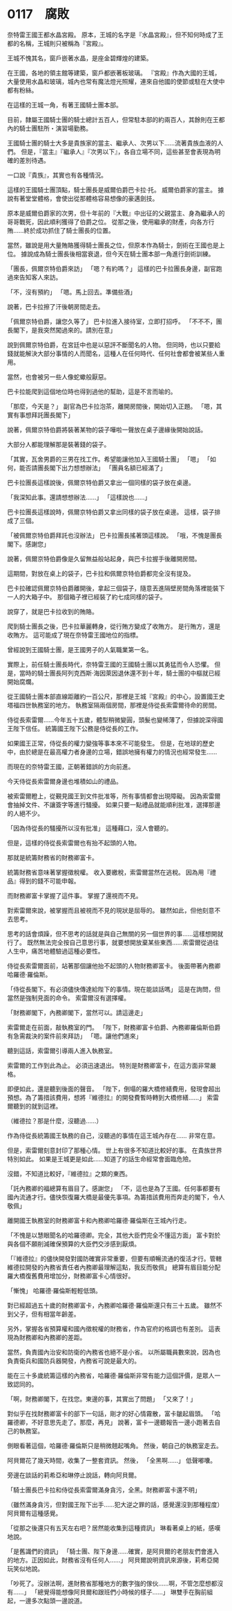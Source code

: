 # 0117　腐敗

奈特雷王國王都水晶宮殿。
原本，王城的名字是『水晶宮殿』，但不知何時成了王都的名稱，王城則只被稱為『宮殿』。

王城不愧其名，窗戶嵌著水晶，是座金碧輝煌的建築。

在王國，各地的領主館等建築，窗戶都嵌著板玻璃。
『宮殿』作為大國的王城，大量使用水晶和玻璃，城內也常有魔法燈光照耀，連來自他國的使節或駐在大使中都有粉絲。

在這樣的王城一角，有著王國騎士團本部。

目前，隸屬王國騎士團的騎士總計五百人，但常駐本部的約兩百人，其餘則在王都內的騎士團駐所・演習場勤務。

王國騎士團的騎士大多是貴族家的當主、繼承人、次男以下……流著貴族血液的人們。
但是，『當主』『繼承人』『次男以下』，各自立場不同，這些甚至會表現為明確的差別待遇。

一口說『貴族』，其實也有各種情況。

這樣的王國騎士團頂點，騎士團長是威爾伯爵巴卡拉·托。
威爾伯爵家的當主。
據說有著堂堂體格，會使出從那體格容易想像的豪邁劍技。

原本是威爾伯爵家的次男，但十年前的『大戰』中出征的父親當主、身為繼承人的哥哥戰死，因此順利獲得了伯爵之位。
從那之後，使用繼承的財產，向各方行賄……終於成功抓住了騎士團長的位置。

當然，雖說是用大量賄賂獲得騎士團長之位，但原本作為騎士，劍術在王國也是上位。
據說成為騎士團長後相當衰退，但今天在騎士團本部一角進行劍術訓練。

「團長，佩爾京特伯爵來訪」
「嗯？有約嗎？」
這樣的巴卡拉團長身邊，副官跑過來告知客人來訪。

「不，沒有預約」
「嗯。馬上回去。準備些酒」

說著，巴卡拉擦了汗後朝房間走去。

「佩爾京特伯爵，讓您久等了」
巴卡拉進入接待室，立即打招呼。
「不不不，團長閣下，是我突然闖過來的。請別在意」

說到佩爾京特伯爵，在宮廷中也是以惡評不斷聞名的人物。
但同時，也以只要給錢就能解決大部分事情的人而聞名，這種人在任何時代、任何社會都會被某些人重用。

當然，也會被另一些人像蛇蠍般厭惡。

巴卡拉能爬到這個地位時也得到過他的幫助，這是不言而喻的。

「那麼，今天是？」
副官為巴卡拉泡茶，離開房間後，開始切入正題。
「嗯，其實有事想拜託團長閣下」

說著，佩爾京特伯爵將裝著某物的袋子嘩啦一聲放在桌子邊緣後開始說話。

大部分人都能理解那是裝著錢的袋子。

「其實，瓦舍男爵的三男在找工作。希望能讓他加入王國騎士團」
「嗯」
「如何，能否請團長閣下出力想想辦法」
「團員名額已經滿了」

巴卡拉團長這樣說後，佩爾京特伯爵又拿出一個同樣的袋子放在桌邊。

「我深知此事。還請想想辦法……」
「這樣說也……」

巴卡拉團長這樣說時，佩爾京特伯爵又拿出同樣的袋子放在桌邊。
這樣，袋子排成了三個。

「被佩爾京特伯爵拜託也沒辦法」
巴卡拉團長搖著頭這樣說。
「哦，不愧是團長閣下。感謝您」

說著，佩爾京特伯爵像是久留無益般站起身，與巴卡拉握手後離開房間。

這期間，對放在桌上的袋子，巴卡拉和佩爾京特伯爵都完全沒有提及。

巴卡拉確認佩爾京特伯爵離開後，拿起三個袋子，隨意丟進隔壁房間角落裡能裝下一人的大箱子中。
那個箱子裡已經裝了約七成同樣的袋子。

說穿了，就是巴卡拉收到的賄賂。

爬到騎士團長之後，巴卡拉華麗轉身，從行賄方變成了收賄方。
是行賄方，還是收賄方。
這可能成了現在奈特雷王國地位的指標。

曾經說到王國騎士團，是王國男子的人氣職業第一名。

實際上，前任騎士團長時代，奈特雷王國的王國騎士團以其勇猛而令人恐懼。
但是，當時的騎士團長阿列克西斯·海因萊因退休還不到十年，騎士團的中樞就已經開始腐爛。

從王國騎士團本部直線距離約一百公尺，那裡是王城『宮殿』的中心，設置國王史塔福四世執務室的地方。
執務室隔兩個房間，那裡是侍從長索雷爾待命的房間。

侍從長索雷爾……今年五十五歲，體型稍微變圓，頭髮也變稀薄了，但據說深得國王陛下信任。
統籌國王陛下公務是侍從長的工作。

如果國王正常，侍從長的權力變強等事本來不可能發生。
但是，在地球的歷史中，由於總是在最高權力者身邊的立場，錯誤地擁有權力的情況也經常發生……

而現在的奈特雷王國，正朝著錯誤的方向前進。

今天侍從長索雷爾身邊也堆積如山的禮品。

被索雷爾瞪上，從覲見國王到文件批准等，所有事情都會出現障礙。
因為索雷爾會抽掉文件、不讓簽字等進行騷擾。
如果只要一點禮品就能順利批准，選擇那邊的人絕不少。

「因為侍從長的騷擾所以沒有批准」
這種藉口，沒人會聽的。

但是，這樣的侍從長索雷爾也有抬不起頭的人物。

那就是統籌財務省的財務卿富卡。

統籌財務省意味著掌握徵稅權。
收入要繳稅，索雷爾當然在逃稅。
因為用『禮品』得到的錢不可能申報。

而財務卿富卡掌握了這件事。
掌握了還視而不見。

對索雷爾來說，被掌握而且被視而不見的現狀是屈辱的。
雖然如此，但他刻意不去思考。

思考的話會煩躁，但不思考的話就是與自己無關的另一個世界的事……這樣想開就行了。
既然無法完全按自己意思行事，就要想開放棄某些東西……索雷爾從過往人生中，痛苦地體驗過這種必要性。

侍從長索雷爾面前，站著那個讓他抬不起頭的人物財務卿富卡。
後面帶著內務卿哈羅德·羅倫斯。

「侍從長閣下。有必須儘快傳達給陛下的事情。現在能談話嗎」
這是在詢問，但當然是強制見面的命令。
索雷爾沒有選擇權。

「財務卿閣下，內務卿閣下，當然可以。請這邊走」

索雷爾走在前面，敲執務室的門。
「陛下，財務卿富卡伯爵、內務卿羅倫斯伯爵有急需裁決的案件前來拜訪」
「嗯。讓他們進來」

聽到這話，索雷爾引導兩人進入執務室。

索雷爾的工作到此為止。
必須迅速退出。
特別是財務卿富卡，在這方面非常嚴格。

即便如此，還是聽到後面的聲音。
「陛下，倒塌的羅大橋修繕費用，發現會超出預想。為了籌措該費用，想將『維德拉』的開發費暫時轉到大橋修繕……」
索雷爾聽到的就到這裡。

（維德拉？那是什麼，沒聽過……）

作為侍從長統籌國王執務的自己，沒聽過的事情在這王城內存在……
非常在意。

但是，索雷爾刻意封印了那種心情。
世上有很多不知道比較好的事。
在貴族世界特別如此。
如果是王城更是如此……知道了的話生命經常會面臨危險。

沒錯，不知道比較好，『維德拉』之類的東西。

「託內務卿的福總算有眉目了。感謝您」
「不，這也是為了王國。任何事都要有國內流通才行。儘快恢復羅大橋是最優先事項。為籌措該費用而奔走的閣下，令人敬佩」

離開國王執務室的財務卿富卡和內務卿哈羅德·羅倫斯在王城內行走。

「不愧是以慧眼聞名的哈羅德卿。完全，其他大臣們完全不懂這方面」
富卡對於與各個不願削減確保預算的大臣們交涉感到厭煩。

「『維德拉』的儘快開發對國防確實非常重要，但要有順暢流通的復活才行。管轄維德拉開發的內務省責任者內務卿最理解這點，我反而敬佩」
總算有眉目能分配羅大橋復舊費用增加分，財務卿富卡心情很好。

「慚愧」
哈羅德·羅倫斯輕輕低頭。

對已經超過五十歲的財務卿富卡，內務卿哈羅德·羅倫斯還只有三十五歲。
雖然不到父子，但有相當年齡差。

另外，掌握各省預算權和國內徵稅權的財務省，作為官府的格調也有差別。
這表現為財務卿和內務卿的差距。

當然，負責國內治安和防衛的內務省也絕不是小省。
以所屬職員數來說，因為也負責衛兵和國防兵器開發，內務省可說是最大的。

能在三十多歲統籌這樣的內務省，哈羅德·羅倫斯非常有能力這個評價，是眾人一致認同的。

「啊，財務卿閣下，在找您。東邊的事，其實出了問題」
「又來了！」

對似乎在找財務卿富卡的部下一句話，剛才的好心情霧散，富卡皺起眉頭。
「哈羅德卿，不好意思先走了。那麼，再見」
說著，富卡一邊聽報告一邊小跑著去自己的執務室。

側眼看著這個，哈羅德·羅倫斯只是稍微翹起嘴角。
然後，朝自己的執務室走去。

阿貝爾花了幾天時間，收集了一整套資訊。
然後，
「全黑啊……」
低聲嘟囔。

旁邊在談話的莉希亞和琳停止說話，轉向阿貝爾。

「騎士團長巴卡拉和侍從長索雷爾滿身貪污，全黑。財務卿富卡還不明」

（雖然滿身貪污，但對國王陛下出手……犯大逆之罪的話，感覺還沒到那種程度）
阿貝爾有這種感覺。

「從那之後還只有五天左右吧？居然能收集到這種資訊」
琳看著桌上的紙，感嘆地說。

「是舊識們的資訊」
「騎士團、陛下身邊……確實，是阿貝爾的老朋友們會進入的地方。正因如此，財務省沒有任何人……」
阿貝爾說明資訊來源後，莉希亞開玩笑似地說。

「吵死了。沒辦法啊，進財務省那種地方的數字強的傢伙……啊，不管怎麼想都沒有……」
「總覺得能想像阿貝爾和跟班們小時候的樣子……」
琳雙手在胸前組起，一邊多次點頭一邊說道。